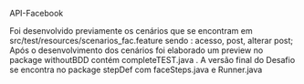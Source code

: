 
API-Facebook



Foi desenvolvido previamente os cenários que se encontram em src/test/resources/scenarios_fac.feature sendo : acesso, post, alterar post;
Após o desenvolvimento dos cenários foi elaborado um preview no package withoutBDD contém completeTEST.java .
A versão final do Desafio se encontra no package stepDef com faceSteps.java e Runner.java



